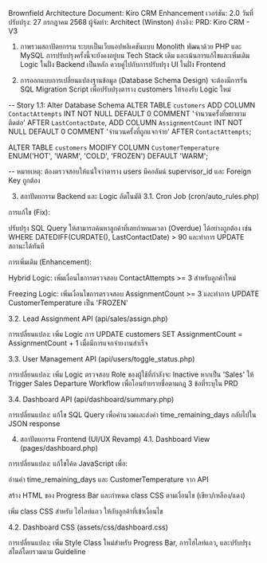 Brownfield Architecture Document: Kiro CRM Enhancement
เวอร์ชัน: 2.0
วันที่ปรับปรุง: 27 กรกฎาคม 2568
ผู้จัดทำ: Architect (Winston)
อ้างอิง: PRD: Kiro CRM - V3

1. ภาพรวมสถาปัตยกรรม
ระบบเป็นเว็บแอปพลิเคชันแบบ Monolith พัฒนาด้วย PHP และ MySQL การปรับปรุงครั้งนี้จะยังคงอยู่บน Tech Stack เดิม และเน้นการแก้ไขและเพิ่มเติม Logic ในฝั่ง Backend เป็นหลัก ควบคู่ไปกับการปรับปรุง UI ในฝั่ง Frontend

2. การออกแบบการเปลี่ยนแปลงฐานข้อมูล (Database Schema Design)
จะต้องมีการรัน SQL Migration Script เพื่อปรับปรุงตาราง customers ให้รองรับ Logic ใหม่

-- Story 1.1: Alter Database Schema
ALTER TABLE `customers`
ADD COLUMN `ContactAttempts` INT NOT NULL DEFAULT 0 COMMENT 'จำนวนครั้งที่พยายามติดต่อ' AFTER `LastContactDate`,
ADD COLUMN `AssignmentCount` INT NOT NULL DEFAULT 0 COMMENT 'จำนวนครั้งที่ถูกแจกจ่าย' AFTER `ContactAttempts`;

ALTER TABLE `customers`
MODIFY COLUMN `CustomerTemperature` ENUM('HOT', 'WARM', 'COLD', 'FROZEN') DEFAULT 'WARM';

-- หมายเหตุ: ต้องตรวจสอบให้แน่ใจว่าตาราง users มีคอลัมน์ supervisor_id และ Foreign Key ถูกต้อง

3. สถาปัตยกรรม Backend และ Logic อัตโนมัติ
3.1. Cron Job (cron/auto_rules.php)

การแก้ไข (Fix):

ปรับปรุง SQL Query ให้สามารถค้นหาลูกค้าที่เลยกำหนดเวลา (Overdue) ได้อย่างถูกต้อง เช่น WHERE DATEDIFF(CURDATE(), LastContactDate) > 90 และทำการ UPDATE สถานะได้ทันที

การเพิ่มเติม (Enhancement):

Hybrid Logic: เพิ่มเงื่อนไขการตรวจสอบ ContactAttempts >= 3 สำหรับลูกค้าใหม่

Freezing Logic: เพิ่มเงื่อนไขการตรวจสอบ AssignmentCount >= 3 และทำการ UPDATE CustomerTemperature เป็น 'FROZEN'

3.2. Lead Assignment API (api/sales/assign.php)

การเปลี่ยนแปลง: เพิ่ม Logic การ UPDATE customers SET AssignmentCount = AssignmentCount + 1 เมื่อมีการแจกจ่ายงานสำเร็จ

3.3. User Management API (api/users/toggle_status.php)

การเปลี่ยนแปลง: เพิ่ม Logic ตรวจสอบ Role ของผู้ใช้ที่กำลังจะ Inactive หากเป็น 'Sales' ให้ Trigger Sales Departure Workflow เพื่อโอนย้ายรายชื่อตามกฎ 3 ข้อที่ระบุใน PRD

3.4. Dashboard API (api/dashboard/summary.php)

การเปลี่ยนแปลง: แก้ไข SQL Query เพื่อคำนวณและส่งค่า time_remaining_days กลับไปใน JSON response

4. สถาปัตยกรรม Frontend (UI/UX Revamp)
4.1. Dashboard View (pages/dashboard.php)

การเปลี่ยนแปลง: แก้ไขโค้ด JavaScript เพื่อ:

อ่านค่า time_remaining_days และ CustomerTemperature จาก API

สร้าง HTML ของ Progress Bar และกำหนด class CSS ตามเงื่อนไข (เขียว/เหลือง/แดง)

เพิ่ม class CSS สำหรับ ไฮไลท์แถว ให้กับลูกค้าที่เข้าเงื่อนไข

4.2. Dashboard CSS (assets/css/dashboard.css)

การเปลี่ยนแปลง: เพิ่ม Style Class ใหม่สำหรับ Progress Bar, การไฮไลท์แถว, และปรับปรุงสไตล์โดยรวมตาม Guideline